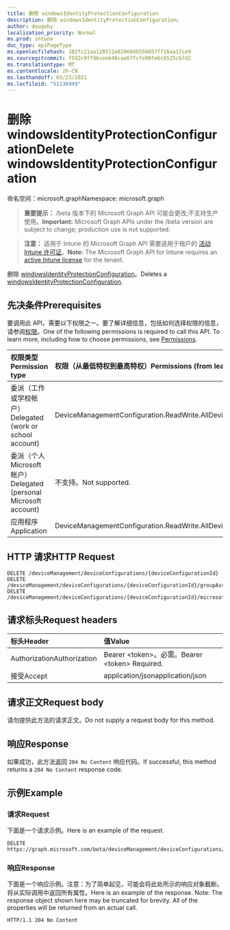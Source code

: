```yaml
---
title: 删除 windowsIdentityProtectionConfiguration
description: 删除 windowsIdentityProtectionConfiguration。
author: dougeby
localization_priority: Normal
ms.prod: intune
doc_type: apiPageType
ms.openlocfilehash: 102fc21aa120512a82960db556857ff18aa17ce9
ms.sourcegitcommit: f592c9ff96ceeb40caa67fcfe90fe6c8525cb7d2
ms.translationtype: MT
ms.contentlocale: zh-CN
ms.lasthandoff: 03/23/2021
ms.locfileid: "51136949"
---
```

# <a name="delete-windowsidentityprotectionconfiguration"></a><span data-ttu-id="fdb43-103">删除 windowsIdentityProtectionConfiguration</span><span class="sxs-lookup"><span data-stu-id="fdb43-103">Delete windowsIdentityProtectionConfiguration</span></span>

<span data-ttu-id="fdb43-104">命名空间：microsoft.graph</span><span class="sxs-lookup"><span data-stu-id="fdb43-104">Namespace: microsoft.graph</span></span>

> <span data-ttu-id="fdb43-105">**重要提示：** /beta 版本下的 Microsoft Graph API 可能会更改;不支持生产使用。</span><span class="sxs-lookup"><span data-stu-id="fdb43-105">**Important:** Microsoft Graph APIs under the /beta version are subject to change; production use is not supported.</span></span>

> <span data-ttu-id="fdb43-106">**注意：** 适用于 Intune 的 Microsoft Graph API 需要适用于租户的 [活动 Intune 许可证](https://go.microsoft.com/fwlink/?linkid=839381)。</span><span class="sxs-lookup"><span data-stu-id="fdb43-106">**Note:** The Microsoft Graph API for Intune requires an [active Intune license](https://go.microsoft.com/fwlink/?linkid=839381) for the tenant.</span></span>

<span data-ttu-id="fdb43-107">删除 [windowsIdentityProtectionConfiguration](../resources/intune-deviceconfig-windowsidentityprotectionconfiguration.md)。</span><span class="sxs-lookup"><span data-stu-id="fdb43-107">Deletes a [windowsIdentityProtectionConfiguration](../resources/intune-deviceconfig-windowsidentityprotectionconfiguration.md).</span></span>

## <a name="prerequisites"></a><span data-ttu-id="fdb43-108">先决条件</span><span class="sxs-lookup"><span data-stu-id="fdb43-108">Prerequisites</span></span>
<span data-ttu-id="fdb43-p101">要调用此 API，需要以下权限之一。要了解详细信息，包括如何选择权限的信息，请参阅[权限](/graph/permissions-reference)。</span><span class="sxs-lookup"><span data-stu-id="fdb43-p101">One of the following permissions is required to call this API. To learn more, including how to choose permissions, see [Permissions](/graph/permissions-reference).</span></span>

|<span data-ttu-id="fdb43-111">权限类型</span><span class="sxs-lookup"><span data-stu-id="fdb43-111">Permission type</span></span>|<span data-ttu-id="fdb43-112">权限（从最低特权到最高特权）</span><span class="sxs-lookup"><span data-stu-id="fdb43-112">Permissions (from least to most privileged)</span></span>|
|:---|:---|
|<span data-ttu-id="fdb43-113">委派（工作或学校帐户）</span><span class="sxs-lookup"><span data-stu-id="fdb43-113">Delegated (work or school account)</span></span>|<span data-ttu-id="fdb43-114">DeviceManagementConfiguration.ReadWrite.All</span><span class="sxs-lookup"><span data-stu-id="fdb43-114">DeviceManagementConfiguration.ReadWrite.All</span></span>|
|<span data-ttu-id="fdb43-115">委派（个人 Microsoft 帐户）</span><span class="sxs-lookup"><span data-stu-id="fdb43-115">Delegated (personal Microsoft account)</span></span>|<span data-ttu-id="fdb43-116">不支持。</span><span class="sxs-lookup"><span data-stu-id="fdb43-116">Not supported.</span></span>|
|<span data-ttu-id="fdb43-117">应用程序</span><span class="sxs-lookup"><span data-stu-id="fdb43-117">Application</span></span>|<span data-ttu-id="fdb43-118">DeviceManagementConfiguration.ReadWrite.All</span><span class="sxs-lookup"><span data-stu-id="fdb43-118">DeviceManagementConfiguration.ReadWrite.All</span></span>|

## <a name="http-request"></a><span data-ttu-id="fdb43-119">HTTP 请求</span><span class="sxs-lookup"><span data-stu-id="fdb43-119">HTTP Request</span></span>
<!-- {
  "blockType": "ignored"
}
-->
``` http
DELETE /deviceManagement/deviceConfigurations/{deviceConfigurationId}
DELETE /deviceManagement/deviceConfigurations/{deviceConfigurationId}/groupAssignments/{deviceConfigurationGroupAssignmentId}/deviceConfiguration
DELETE /deviceManagement/deviceConfigurations/{deviceConfigurationId}/microsoft.graph.windowsDomainJoinConfiguration/networkAccessConfigurations/{deviceConfigurationId}
```

## <a name="request-headers"></a><span data-ttu-id="fdb43-120">请求标头</span><span class="sxs-lookup"><span data-stu-id="fdb43-120">Request headers</span></span>
|<span data-ttu-id="fdb43-121">标头</span><span class="sxs-lookup"><span data-stu-id="fdb43-121">Header</span></span>|<span data-ttu-id="fdb43-122">值</span><span class="sxs-lookup"><span data-stu-id="fdb43-122">Value</span></span>|
|:---|:---|
|<span data-ttu-id="fdb43-123">Authorization</span><span class="sxs-lookup"><span data-stu-id="fdb43-123">Authorization</span></span>|<span data-ttu-id="fdb43-124">Bearer &lt;token&gt;。必需。</span><span class="sxs-lookup"><span data-stu-id="fdb43-124">Bearer &lt;token&gt; Required.</span></span>|
|<span data-ttu-id="fdb43-125">接受</span><span class="sxs-lookup"><span data-stu-id="fdb43-125">Accept</span></span>|<span data-ttu-id="fdb43-126">application/json</span><span class="sxs-lookup"><span data-stu-id="fdb43-126">application/json</span></span>|

## <a name="request-body"></a><span data-ttu-id="fdb43-127">请求正文</span><span class="sxs-lookup"><span data-stu-id="fdb43-127">Request body</span></span>
<span data-ttu-id="fdb43-128">请勿提供此方法的请求正文。</span><span class="sxs-lookup"><span data-stu-id="fdb43-128">Do not supply a request body for this method.</span></span>

## <a name="response"></a><span data-ttu-id="fdb43-129">响应</span><span class="sxs-lookup"><span data-stu-id="fdb43-129">Response</span></span>
<span data-ttu-id="fdb43-130">如果成功，此方法返回 `204 No Content` 响应代码。</span><span class="sxs-lookup"><span data-stu-id="fdb43-130">If successful, this method returns a `204 No Content` response code.</span></span>

## <a name="example"></a><span data-ttu-id="fdb43-131">示例</span><span class="sxs-lookup"><span data-stu-id="fdb43-131">Example</span></span>

### <a name="request"></a><span data-ttu-id="fdb43-132">请求</span><span class="sxs-lookup"><span data-stu-id="fdb43-132">Request</span></span>
<span data-ttu-id="fdb43-133">下面是一个请求示例。</span><span class="sxs-lookup"><span data-stu-id="fdb43-133">Here is an example of the request.</span></span>
``` http
DELETE https://graph.microsoft.com/beta/deviceManagement/deviceConfigurations/{deviceConfigurationId}
```

### <a name="response"></a><span data-ttu-id="fdb43-134">响应</span><span class="sxs-lookup"><span data-stu-id="fdb43-134">Response</span></span>
<span data-ttu-id="fdb43-p102">下面是一个响应示例。注意：为了简单起见，可能会将此处所示的响应对象截断。将从实际调用中返回所有属性。</span><span class="sxs-lookup"><span data-stu-id="fdb43-p102">Here is an example of the response. Note: The response object shown here may be truncated for brevity. All of the properties will be returned from an actual call.</span></span>
``` http
HTTP/1.1 204 No Content
```




